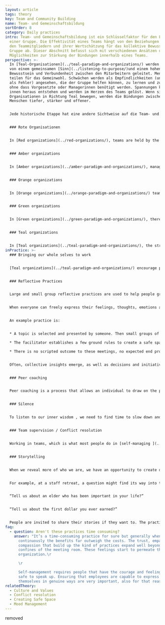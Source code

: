 ```yaml
---
layout: article
tags: theory
key: Team and Community Building
name: Team- und Gemeinschaftsbildung
sortOrder: 8
category: Daily practices
intro: Team- und Gemeinschaftsbildung ist ein Schlüsselfaktor für den Erfolg
  einer Gruppe. Die Effektivität eines Teams hängt von den Beziehungen zwischen
  den Teammitgliedern und ihrer Wertschätzung für das kollektive Bewusstsein der
  Gruppe ab. Dieser Abschnitt befasst sich mit verschiedenen Ansätzen und
  Möglichkeiten zur Stärkung der Bindungen innerhalb eines Teams.
perspective: >-
  In [Teal-Organisationen](../teal-paradigm-and-organizations/) werden die Teams
  von einem gemeinsamen [Sinn](../listening-to-purpose/)und einem hohen Maß an
  Bewusstsein und Verbundenheit zwischen den Mitarbeitern geleitet. Menschen
  teilen für das Gemeinwohl. Schwächen werden als Empfindlichkeiten (und nicht
  als Fehler) angesehen, die der Gruppe helfen können, zu lernen und zu wachsen,
  ohne dass Vorgesetzte oder Managerinnen benötigt werden. Spannungen können von
  innen heraus entstehen und werden im Herzen des Teams gelöst. Wenn sich
  Organisationen in Richtung Teal bewegen, werden die Bindungen zwischen den
  Menschen tiefer, stärker und offener.


  Jede historische Etappe hat eine andere Sichtweise auf die Team- und Gemeinschaftsbildung und sehr unterschiedliche Praktiken hervorgebracht:


  ### Rote Organisationen


  In [Red organizations](../red-organizations/), teams are held by the leader’s charisma and his ability to transmit his energy and goals to his employees. The leader’s strength and power protects the community from its fears and worries about the outside world.


  ### Amber organizations


  In [Amber organizations](../amber-paradigm-and-organizations/), managers are responsible for the results of their teams. Instructions are given and clear parameters, processes and policies guide decision making. Team efficiency generally depends on the ability of its’ managers to communicate objectives in a clear and realistic way. Two way communication is often considered unnecessary. Employees often feel a strong sense of belonging to their organization and form close bonds within their peer group. People usually socialize with others at the same level in the organization.


  ### Orange organizations


  In [Orange organizations](../orange-paradigm-and-organizations/) teamwork skills are seen as a way to help improve employee performance and productivity. Orange organizations often promote team building activities and incorporate them into the fabric of the company. Team building is considered as a competitive activity. Events are sometimes designed to provide strong emotional experiences (facing challenges, extreme sports, parties, etc.) to bond people together. Learning about different personality types is often included so that people learn to adapt their behavior for the benefit of the team.


  ### Green organizations


  In [Green organizations](../green-paradigm-and-organizations/), there is room for sharing feelings and emotions with colleagues. Fun and social activities are often organized so that people can get to know each other better. This increases understanding and confidence between peers. Team building is also designed to support the development of shared values and vision through bottom up processes. Team or community building activities are usually driven by HR initiatives. Green organizations also frequently invest in external community engagement and community building as part of their social responsibility strategy.


  ### Teal organizations


  In [Teal organizations](../teal-paradigm-and-organizations/), the strength of connection between people tends to produce an environment where collective intelligence is encouraged and listened to. Everyone contributes in their own way, recognizing that when the group thrives – they thrive. People are encouraged to bring all of themselves to work , sharing vulnerability, ideas and strengths in a trustful environment. They use practices that support open and trusting communication, encouraging creativity in the workplace. They also often encourage taking time to be still and reflective through meditation or silent practices.
inPractice: >-
  ### Bringing our whole selves to work


  [Teal organizations](../teal-paradigm-and-organizations/) encourage practices and ways of working that honor the whole person. Feelings, thoughts, physical attributes and in some cases spiritual aspects of life are celebrated. Connection is supported by the development of a common language for people to express their feelings and thoughts. Teal organizations support community and team building by creating and attending to a [safe and open workplace](../safe-space/). Practices of group reflection are encouraged to develop collective intelligence. Team building becomes part of the day to day work of these organizations and is no longer a separate activity for "team away days".


  ### Reflective Practices


  Large and small group reflective practices are used to help people grow their ability to explore and develop an idea.


  When everyone can freely express their feelings, thoughts, emotions and needs, space is created for everybody to be themselves and better understand others. People learn to see each other in the light of their humanity and in the beauty of their strengths and vulnerability.


  An example practice is:


  * A topic is selected and presented by someone. Then small groups of people (between 6-10) share their reflections and feelings. 

  * The facilitator establishes a few ground rules to create a safe space that allows people to be authentic and vulnerable in their exploration.

  * There is no scripted outcome to these meetings, no expected end product; everyone comes out of the meeting with his or her own personal learning.


  Often, collective insights emerge, as well as decisions and initiatives that are then carried out when people go back to work.


  ### Peer coaching


  Peer coaching is a process that allows an individual to draw on the power of the team to address a specific issue. It is often a deeply nourishing process for the individual and valuable bonding experience for the team as they share their wisdom and knowledge.


  ### Silence


  To listen to our inner wisdom , we need to find time to slow down and be still amidst the noise and buzz of the work place. Teal organizations typically support practices of mindfulness and silence in the workplace. Organizations like [Sounds True](http://www.soundstrue.com/) or [Heiligenfeld ](http://www.heiligenfeld.de/)offer space and time for silence or meditation, sometimes when the day starts, or at points during the working day. Collaborating in silence brings a special quality to relationships between colleagues. It requires a new level of mindfulness, listening less to what colleagues say, and more to their presence, feelings, and intentions.


  ### Team supervision / Conflict resolution


  Working in teams, which is what most people do in [self-managing ](../self-management/)organizations, invariably brings up tensions. Employees run into colleagues with different styles, preferences, and belief systems. They can choose, as most organizations do, to sweep the tensions under the rug. Or they can choose to confront and address them. Doing so invariably allows those involved to grow. When tensions and feelings are shared in a productive and respectful way, issues can be identified and resolved for the good of the organization. [Conflict resolution](../conflict-resolution/) skills are thus often necessary to improve team work.


  ### Storytelling


  When we reveal more of who we are, we have an opportunity to create deep, rich, and meaningful relationships. Many Teal organizations have found that story telling, is an effective way of doing this.  Storytelling is woven into many of the recurring practices of the organization.


  For example, at a staff retreat, a question might find its way into the program:


  “Tell us about an elder who has been important in your life?”


  “Tell us about the first dollar you ever earned?”


  People are invited to share their stories if they want to. The practice is simple and yet it allows people to share a defining moment with their colleagues. Such questions can be built into recruitment, on boarding processes, training workshops, annual evaluations, staff retreats, and large group processes (such as Appreciative Inquiry, Theory U, Open Space, World Cafe).
faq:
  - question: Aren't these practices time consuming?
    answer: "It’s a time-consuming practice for sure but generally when done
      continuously the benefits far outweigh the costs. The trust, empathy, and
      compassion that build up the kind of practices expand well beyond the
      confines of the meeting room. These feelings start to permeate the whole
      organization.\r

      \r

      Self-management requires people that have the courage and feeling
      safe to speak up. Ensuring that employees are capable to express
      themselves in genuine ways are very important, also for that reason."
relatedTheory:
  - Culture and Values
  - Conflict resolution
  - Creating Safe Space
  - Mood Management
---
```

removed